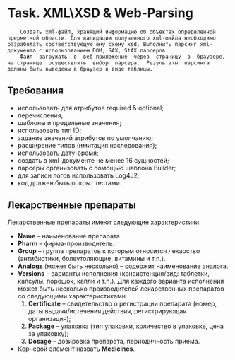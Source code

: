 Task. XML\XSD & Web-Parsing
===========================
        Cоздать xml-файл, хранящий информацию об объектах определенной предметной области. Для валидации полученного xml-файла необходимо разработать соответствующую ему схему xsd. Выполнить парсинг xml- документа с использованием DOM, SAX, StAX парсеров.
        Файл  загружать  в  веб-приложение  через  страницу  в  браузере,  на странице  осуществлять  выбор  парсера.  Результаты  парсинга  должны быть выведены в браузер в виде таблицы.

Требования
----------
* использовать для атрибутов required & optional;
* перечисления;
* шаблоны и предельные значения;
* использовать тип ID;
* задание значений атрибутов по умолчанию;
* расширение типов (имитация наследования);
* использовать дату-время;
* создать в xml-документе не менее 16 сущностей;
* парсеры организовать с помощью шаблона Builder;
* для записи логов использовать Log4J2;
* код должен быть покрыт тестами.

Лекарственные препараты
-----------------------
Лекарственные препараты имеют следующие характеристики. 
* **Name** – наименование препарата.  
* **Pharm** – фирма-производитель. 
* **Group** – группа препаратов к которым относится лекарство (антибиотики, болеутоляющие, витамины и т.п.).
* **Analogs** (может быть несколько) – содержит наименование аналога.
* **Versions** – варианты исполнения (консистенция/вид: таблетки, капсулы, порошок, капли и т.п.). Для  каждого  варианта  исполнения может  быть  несколько  производителей лекарственных препаратов со следующими характеристиками.
    1. **Certificate** – свидетельство о регистрации препарата (номер, даты выдачи/истечения действия, регистрирующая организация);
    2.  **Package** – упаковка (тип упаковки, количество в упаковке, цена за упаковку);
    3.  **Dosage** – дозировка препарата, периодичность приема.
* Корневой элемент назвать **Medicines**.

